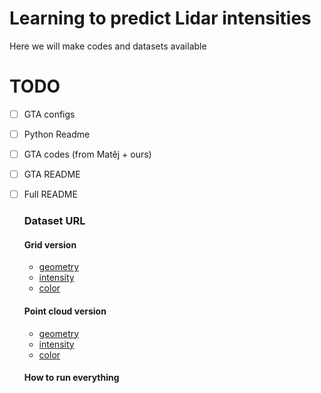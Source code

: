# Learning  to  predict  Lidar  intensities

Here we will make codes and datasets available

# TODO

- [ ] GTA configs
- [ ] Python Readme
- [ ] GTA codes (from Matěj + ours)
- [ ] GTA README
- [ ] Full README
    ### Dataset URL ###
    #### Grid version #### 
    - [geometry](https://login.rci.cvut.cz/data/lidar_intensity/grid/geometry/geometry.tar.gz)
    - [intensity](https://login.rci.cvut.cz/data/lidar_intensity/grid/geometry/intensity.tar.gz)
    - [color](https://login.rci.cvut.cz/data/lidar_intensity/grid/geometry/color.tar.gz)
    
    
    #### Point cloud version ####
    - [geometry](https://login.rci.cvut.cz/data/lidar_intensity/pcl/geometry/geometry.tar.gz)
    - [intensity](https://login.rci.cvut.cz/data/lidar_intensity/pcl/geometry/intensity.tar.gz)
    - [color](https://login.rci.cvut.cz/data/lidar_intensity/pcl/geometry/color.tar.gz)
    
    #### How to run everything ####
